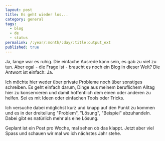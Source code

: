 ```yaml
---
layout: post
title: Es geht wieder los...
category: general
tags:
  - blog
  - de
  - status
permalink: /:year/:month/:day/:title:output_ext
published: true
---
```

Ja, lange war es ruhig. Die einfache Ausrede kann sein, es gab zu viel zu tun. Aber egal - die Frage ist - braucht es noch ein Blog in dieser Welt? Die Antwort ist einfach: Ja.

Ich möchte hier weder über private Probleme noch über sonstiges schreiben. Es geht einfach darum, Dinge aus meinem beruflichem Alltag hier zu konservieren und damit hoffentlich dem einen oder anderen zu helfen. Sei es mit Ideen oder einfachen Tools oder Tricks. 

Ich versuche dabei möglichst kurz und knapp auf den Punkt zu kommen und es in der dreiteilung "Problem", "Lösung", "Beispiel" abzuhandeln. Dabei gibt es natürlich mehr als eine Lösung.

Geplant ist ein Post pro Woche, mal sehen ob das klappt. Jetzt aber viel Spass und schauen wir mal wo ich nächstes Jahr stehe.